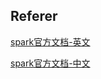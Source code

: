 ## Referer

[spark官方文档-英文](https://spark.apache.org/documentation.html)

[spark官方文档-中文](http://spark.apachecn.org/)